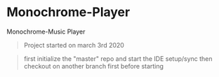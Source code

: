 # Monochrome-Player
Monochrome-Music Player

> Project started on march 3rd 2020

> first initialize the "master" repo and start the IDE setup/sync
> then checkout on another branch first before starting
